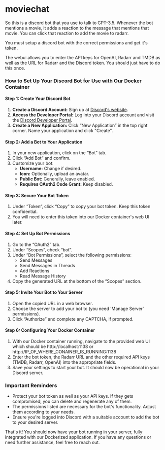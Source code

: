 # moviechat
So this is a discord bot that you use to talk to GPT-3.5. Whenever the bot mentions a movie, it adds a reaction to the message that mentions that movie. You can click that reaction to add the movie to radarr.

You must setup a discord bot with the correct permissions and get it's token.

The webui allows you to enter the API keys for OpenAI, Radarr and TMDB as well as the URL for Radarr and the Discord token. You should just have to do this once.

### How to Set Up Your Discord Bot for Use with Our Docker Container

#### Step 1: Create Your Discord Bot
1. **Create a Discord Account:** Sign up at [Discord's website](https://discord.com/).
2. **Access the Developer Portal:** Log into your Discord account and visit the [Discord Developer Portal](https://discord.com/developers/applications).
3. **Create a New Application:** Click “New Application” in the top right corner. Name your application and click "Create".

#### Step 2: Add a Bot to Your Application
1. In your new application, click on the “Bot” tab.
2. Click “Add Bot” and confirm.
3. Customize your bot:
   - **Username:** Change if desired.
   - **Icon:** Optionally, upload an avatar.
   - **Public Bot:** Generally, leave enabled.
   - **Requires OAuth2 Code Grant:** Keep disabled.

#### Step 3: Secure Your Bot Token
1. Under “Token”, click “Copy” to copy your bot token. Keep this token confidential.
2. You will need to enter this token into our Docker container's web UI later.

#### Step 4: Set Up Bot Permissions
1. Go to the “OAuth2” tab.
2. Under “Scopes”, check “bot”.
3. Under “Bot Permissions”, select the following permissions:
   - Send Messages
   - Send Messages in Threads
   - Add Reactions
   - Read Message History
4. Copy the generated URL at the bottom of the “Scopes” section.

#### Step 5: Invite Your Bot to Your Server
1. Open the copied URL in a web browser.
2. Choose the server to add your bot to (you need 'Manage Server' permissions).
3. Click “Authorize” and complete any CAPTCHA, if prompted.

#### Step 6: Configuring Your Docker Container
1. With our Docker container running, navigate to the provided web UI which should be http://localhost:1138 or http://IP_OF_WHERE_CONAINER_IS_RUNNING:1138
2. Enter the bot token, the Radarr URL and the other required API keys (TMDB, Radarr, OpenAI) into the appropriate fields.
3. Save your settings to start your bot. It should now be operational in your Discord server.

### Important Reminders
- Protect your bot token as well as your API keys. If they gets compromised, you can delete and regenerate any of them.
- The permissions listed are necessary for the bot's functionality. Adjust them according to your needs.
- Ensure you're logged into Discord with a suitable account to add the bot to your desired server.

That's it! You should now have your bot running in your server, fully integrated with our Dockerized application. If you have any questions or need further assistance, feel free to reach out.

